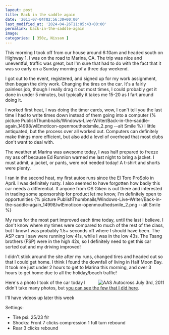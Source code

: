 ```yaml
---
layout: post
title: Back in the saddle again
date: '2011-07-04T02:56:30+00:00'
last_modified_at: '2024-04-26T11:05:43+00:00'
permalink: back-in-the-saddle-again
image:
categories: [ 350z, Nissan ]
---
```

This morning I took off from our house around 6:10am and headed south on Highway 1. I was on the road to Marina, CA. The trip was nice and uneventful, traffic was great, but I'm sure that had to do with the fact that it was so early on a Sunday morning of a three day weekend.

I got out to the event, registered, and signed up for my work assignment, then began the dirty work. Changing the tires on the car. It's a fairly painless job, though I really drag it out most times, I could probably get it done in under 5 minutes, but typically it takes me 15-20 as I fart around doing it.

I worked first heat, I was doing the timer cards, wow, I can't tell you the last time I had to write times down instead of them going into a computer {% picture PublishThumbnails/Windows-Live-Writer/Back-in-the-saddle-again_14998/wlEmoticon-openmouthedsmile_2.png --alt Smile %} I little antiquated, but the process over all worked out. Computers can definitely make things more efficient, but also add a level of overhead that most clubs don't want to deal with.

The weather at Marina was awesome today, I was half prepared to freeze my ass off because Ed Runnion warned me last night to bring a jacket. I must admit, a jacket, or pants, were not needed today! A t-shirt and shorts were plenty.

I ran in the second heat, my first autox runs since the El Toro ProSolo in April. I was definitely rusty. I also seemed to have forgotten how badly this car needs a differential. If anyone from OS Giken is out there and interested in trading some sponsorship for product let me know, I'm definitely open to opportunities {% picture PublishThumbnails/Windows-Live-Writer/Back-in-the-saddle-again_14998/wlEmoticon-openmouthedsmile_2.png --alt Smile %}

My runs for the most part improved each time today, until the last I believe. I don't know where my times were compared to much of the rest of the class, but I know I was probably 1.5+ seconds off where I should have been. The ASP cars I saw were running low 41s, while I was in the low 43s. The Tsang brothers (FSP) were in the high 42s, so I definitely need to get this car sorted out and my driving improved!

I didn't stick around the site after my runs, changed tires and headed out so that I could get home. I think I found the downfall of living in Half Moon Bay. It took me just under 2 hours to get to Marina this morning, and over 3 hours to get home due to all the holiday/beach traffic!

<a title="AAS Autocross July 3rd, 2011" href="https://www.flickr.com/photos/17726343@N00/5899704327/"><img border="0" alt="AAS Autocross July 3rd, 2011" align="right" src="http://static.flickr.com/5317/5899704327_7017d320d0_m.jpg" /></a>Here's a photo I took of the car today I didn't take many photos, but <a href="https://www.flickr.com/photos/chammond/sets/72157627111621056/with/5899705291/" >you can see the few that I did here</a>.

I'll have videos up later this week

Settings:
- Tire psi: 25/23 f/r
- Shocks: Front 7 clicks compression 1 full turn rebound
- Rear 3 clicks rebound

